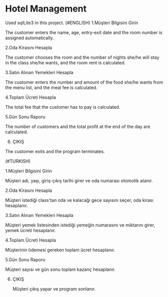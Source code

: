 # Hotel Management

Used sqlLite3 in this project.
(#ENGLISH)
 1.Müşteri Bilgisini Girin
 
 The customer enters the name, age, entry-exit date and the room number is assigned automatically.
 
 2.Oda Kirasını Hesapla

   The customer chooses the room and the number of nights she/he will stay in the class she/he wants, and the room rent is calculated.
 
 3.Satın Alınan Yemekleri Hesapla
 
   The customer enters the number and amount of the food she/he wants from the menu list, and the meal fee is calculated.
  
 4.Toplam Ücreti Hesapla
 
   The total fee that the customer has to pay is calculated.
 
 5.Gün Sonu Raporu
 
   The number of customers and the total profit at the end of the day are calculated.
 
 6. ÇIKIŞ

  The customer exits and the program terminates.
  
  
  
  (#TURKISH)

 1.Müşteri Bilgisini Girin
  
  Müşteri adı, yaşı, giriş-çıkış tarihi girer ve oda numarası otomotik atanır.
        
2.Oda Kirasını Hesapla

  Müşteri istediği class'tan oda ve kalacağı gece sayısını seçer, oda kirası hesaplanır.

3.Satın Alınan Yemekleri Hesapla

  Müşteri yemek listesinden istediği yemeğin numarasını ve miktarını girer, yemek ücreti hesaplanır.

 4.Toplam Ücreti Hesapla
 
   Müşterinin ödemesi gereken toplam ücret hesaplanır.

5.Gün Sonu Raporu

   Müşteri sayısı ve gün sonu toplam kazanç hesaplanır.

6. ÇIKIŞ

   Müşteri çıkış yapar ve program sonlanır.
   
   

 
